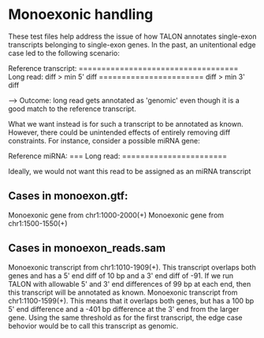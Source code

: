 # Monoexonic handling

These test files help address the issue of how TALON annotates single-exon transcripts belonging to single-exon genes. In the past, an unitentional edge case led to the following scenario:

Reference transcript:       ===================================
Long read:       diff > min 5' diff ======================= diff > min 3' diff

--> Outcome: long read gets annotated as 'genomic' even though it is a good match to the reference transcript.

What we want instead is for such a transcript to be annotated as known. However, there could be unintended effects of entirely removing diff constraints. For instance, consider a possible miRNA gene:

Reference miRNA:                          ===
Long read:                      =======================

Ideally, we would not want this read to be assigned as an miRNA transcript

## Cases in monoexon.gtf:
Monoexonic gene from chr1:1000-2000(+)
Monoexonic gene from chr1:1500-1550(+)

## Cases in monoexon_reads.sam
Monoexonic transcript from chr1:1010-1909(+). This transcript overlaps both genes and has a 5' end diff of 10 bp and a 3' end diff of -91. If we run TALON with allowable 5' and 3' end differences of 99 bp at each end, then this transcript will be annotated as known.
Monoexonic transcript from chr1:1100-1599(+). This means that it overlaps both genes, but has a 100 bp 5' end difference and a -401 bp difference at the 3' end from the larger gene. Using the same threshold as for the first transcript, the edge case behovior would be to call this transcript as genomic. 
